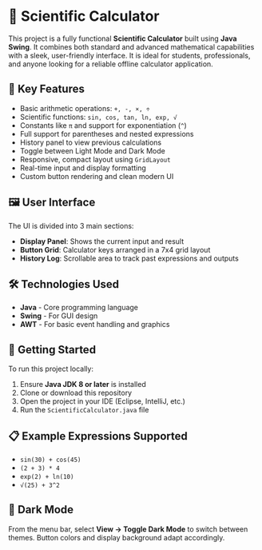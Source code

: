 <body>

  <h1>🔢 Scientific Calculator</h1>

  <p>
    This project is a fully functional <strong>Scientific Calculator</strong> built using <strong>Java Swing</strong>. It combines both standard and advanced mathematical capabilities with a sleek, user-friendly interface. It is ideal for students, professionals, and anyone looking for a reliable offline calculator application.
  </p>

  <h2>🌟 Key Features</h2>
  <ul>
    <li>Basic arithmetic operations: <code>+, -, ×, ÷</code></li>
    <li>Scientific functions: <code>sin, cos, tan, ln, exp, √</code></li>
    <li>Constants like <code>π</code> and support for exponentiation (<code>^</code>)</li>
    <li>Full support for parentheses and nested expressions</li>
    <li>History panel to view previous calculations</li>
    <li>Toggle between Light Mode and Dark Mode</li>
    <li>Responsive, compact layout using <code>GridLayout</code></li>
    <li>Real-time input and display formatting</li>
    <li>Custom button rendering and clean modern UI</li>
  </ul>

  <h2>🖼️ User Interface</h2>
  <p>
    The UI is divided into 3 main sections:
  </p>
  <ul>
    <li><strong>Display Panel</strong>: Shows the current input and result</li>
    <li><strong>Button Grid</strong>: Calculator keys arranged in a 7x4 grid layout</li>
    <li><strong>History Log</strong>: Scrollable area to track past expressions and outputs</li>
  </ul>

  <h2>🛠️ Technologies Used</h2>
  <ul>
    <li><strong>Java</strong> - Core programming language</li>
    <li><strong>Swing</strong> - For GUI design</li>
    <li><strong>AWT</strong> - For basic event handling and graphics</li>
  </ul>

  <h2>🚀 Getting Started</h2>
  <p>To run this project locally:</p>
  <ol>
    <li>Ensure <strong>Java JDK 8 or later</strong> is installed</li>
    <li>Clone or download this repository</li>
    <li>Open the project in your IDE (Eclipse, IntelliJ, etc.)</li>
    <li>Run the <code>ScientificCalculator.java</code> file</li>
  </ol>

  <h2>📋 Example Expressions Supported</h2>
  <ul>
    <li><code>sin(30) + cos(45)</code></li>
    <li><code>(2 + 3) * 4</code></li>
    <li><code>exp(2) + ln(10)</code></li>
    <li><code>√(25) + 3^2</code></li>
  </ul>

  <h2>🎨 Dark Mode</h2>
  <p>
    From the menu bar, select <strong>View → Toggle Dark Mode</strong> to switch between themes.
    Button colors and display background adapt accordingly.
  </p>

</body>
</html>

